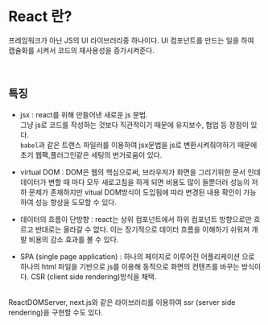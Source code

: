 # React 란?

프레임워크가 아닌 JS의 UI 라이브러리중 하나이다.
UI 컴포넌트를 만드는 일을 하여 캡슐화를 시켜서 코드의 재사용성을 증가시켜준다.

<br>

## 특징

- jsx : react를 위해 만들어낸 새로운 js 문법.<br>
그냥 js로 코드를 작성하는 것보다 직관적이기 때문에 유지보수, 협업 등 장점이 있다.<br>
`babel`과 같은 트랜스 파일러를 이용하여 jsx문법을 js로 변환시켜줘야하기 때문에 초기 웹팩,플러그인같은 세팅의 번거로움이 있다.

- virtual DOM : DOM은 웹의 핵심으로써, 브라우저가 화면을 그리기위한 문서 인데 데이터가 변할 때 마다 모두 새로고침을 하게 되면 비용도 많이 들뿐더러 성능의 저하 문제가 존재하지만 vitual DOM방식이 도입됨에 따라 변경된 내용 확인이 가능하여 성능 향상을 도모할 수 있다.

- 데이터의 흐름이 단방향 : react는 상위 컴포넌트에서 하위 컴포넌트 방향으로만 흐르고 반대로는 올라갈 수 없다. 이는 장기적으로 데이터 흐름을 이해하기 쉬워져 개발 비용의 감소 효과를 볼 수 있다.

- SPA (single page application) : 하나의 페이지로 이루어진 어플리케이션 으로 하나의 html 파일을 기반으로 js를 이용해 동적으로 화면의 컨텐츠를 바꾸는 방식이다. CSR (client side rendering)방식을 채택.
 <br>
ReactDOMServer, next.js와 같은 라이브러리를 이용하여 ssr (server side rendering)을 구현할 수도 있다. 